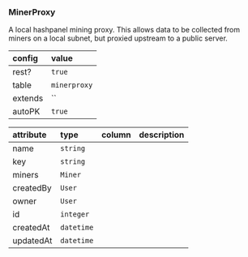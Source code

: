 ### MinerProxy

A local hashpanel mining proxy. This allows data to be collected from miners on
a local subnet, but proxied upstream to a public server.

| config | value |
|:---|:---|
| rest? | `true` |
| table | `minerproxy` |
| extends | `` |
| autoPK | `true` |

| attribute | type | column | description |
|:---|:---|:---|:---| 
| name | `string` |  |  |   
| key | `string` |  |  |   
| miners | `Miner` |  |  |   
| createdBy | `User` |  |  |   
| owner | `User` |  |  |   
| id | `integer` |  |  |   
| createdAt | `datetime` |  |  |   
| updatedAt | `datetime` |  |  |   

